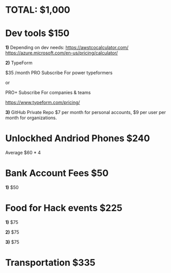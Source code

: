 # TOTAL: $1,000

# Dev tools $150
**1)** Depending on dev needs:
https://awstcocalculator.com/
https://azure.microsoft.com/en-us/pricing/calculator/

**2)** TypeForm

$35 /month
PRO
Subscribe
For power typeformers

or 

PRO+
Subscribe
For companies & teams

https://www.typeform.com/pricing/

**3)** GitHub Private Repo $7 per month for personal accounts, $9 per user per month for organizations.

# Unlockhed Andriod Phones $240
Average $60 * 4



# Bank Account Fees $50

**1)** $50


# Food for Hack events $225
**1)** $75

**2)** $75 

**3)** $75

# Transportation $335

